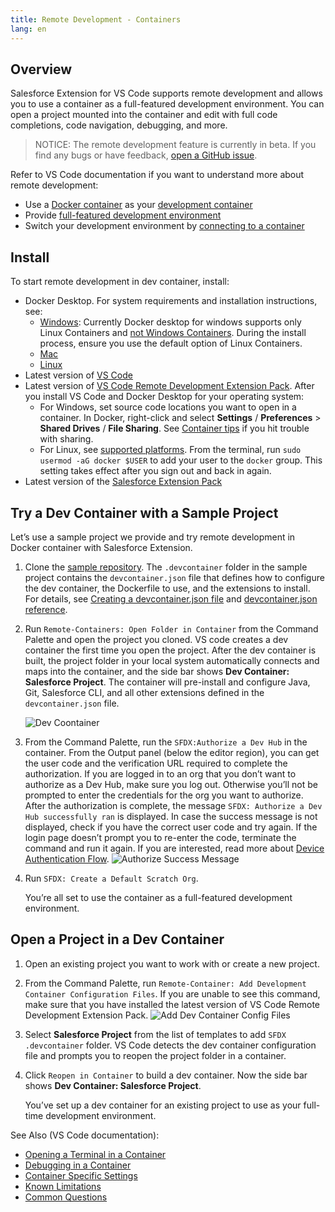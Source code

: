 ```yaml
---
title: Remote Development - Containers
lang: en
---
```


## Overview

Salesforce Extension for VS Code supports remote development and allows you to use a container as a full-featured development environment. You can open a project mounted into the container and edit with full code completions, code navigation, debugging, and more.

> NOTICE: The remote development feature is currently in beta. If you find any bugs or have feedback, [open a GitHub issue](./bugs-and-feedback).

Refer to VS Code documentation if you want to understand more about remote development:

- Use a [Docker container](https://www.docker.com/) as your [development container](https://code.visualstudio.com/docs/remote/containers#_indepth-setting-up-a-folder-to-run-in-a-container)
- Provide [full-featured development environment](https://code.visualstudio.com/docs/remote/remote-overview)
- Switch your development environment by [connecting to a container](https://code.visualstudio.com/docs/remote/containers)

## Install

To start remote development in dev container, install:

- Docker Desktop. For system requirements and installation instructions, see:
  - [Windows](https://docs.docker.com/docker-for-windows/install/): Currently Docker desktop for windows supports only Linux Containers and [not Windows Containers](https://code.visualstudio.com/docs/remote/containers#_known-limitations). During the install process, ensure you use the default option of Linux Containers.
  - [Mac](https://docs.docker.com/docker-for-mac/install/)
  - [Linux](https://docs.docker.com/install/linux/docker-ce/centos/)
- Latest version of [VS Code](https://code.visualstudio.com/download)
- Latest version of [VS Code Remote Development Extension Pack](https://marketplace.visualstudio.com/items?itemName=ms-vscode-remote.vscode-remote-extensionpack).
  After you install VS Code and Docker Desktop for your operating system:
  - For Windows, set source code locations you want to open in a container. In Docker, right-click and select **Settings** / **Preferences** > **Shared Drives** / **File Sharing**. See [Container tips](https://code.visualstudio.com/docs/remote/troubleshooting#_container-tips) if you hit trouble with sharing.
  - For Linux, see [supported platforms](https://docs.docker.com/install/#supported-platforms). From the terminal, run `sudo usermod -aG docker $USER` to add your user to the `docker` group. This setting takes effect after you sign out and back in again.
- Latest version of the [Salesforce Extension Pack](https://marketplace.visualstudio.com/items?itemName=salesforce.salesforcedx-vscode)

## Try a Dev Container with a Sample Project

Let’s use a sample project we provide and try remote development in Docker container with Salesforce Extension.

1. Clone the [sample repository](https://github.com/forcedotcom/vscode-remote-try-sfdx). The `.devcontainer` folder in the sample project contains the `devcontainer.json` file that defines how to configure the dev container, the Dockerfile to use, and the extensions to install. For details, see [Creating a devcontainer.json file](https://code.visualstudio.com/docs/remote/containers#_creating-a-devcontainerjson-file) and [devcontainer.json reference](https://code.visualstudio.com/docs/remote/containers#_devcontainerjson-reference).
1. Run `Remote-Containers: Open Folder in Container` from the Command Palette and open the project you cloned. VS code creates a dev container the first time you open the project. After the dev container is built, the project folder in your local system automatically connects and maps into the container, and the side bar shows **Dev Container: Salesforce Project**. The container will pre-install and configure Java, Git, Salesforce CLI, and all other extensions defined in the `devcontainer.json` file.

   ![Dev Coontainer](./images/devcontainer.png)

1. From the Command Palette, run the `SFDX:Authorize a Dev Hub` in the container. From the Output panel (below the editor region), you can get the user code and the verification URL required to complete the authorization.
   If you are logged in to an org that you don’t want to authorize as a Dev Hub, make sure you log out. Otherwise you’ll not be prompted to enter the credentials for the org you want to authorize.
   After the authorization is complete, the message `SFDX: Authorize a Dev Hub successfully ran` is displayed. In case the success message is not displayed, check if you have the correct user code and try again. If the login page doesn’t prompt you to re-enter the code, terminate the command and run it again.
   If you are interested, read more about [Device Authentication Flow](https://help.salesforce.com/articleView?id=remoteaccess_oauth_device_flow.htm&type=5).
   ![Authorize Success Message](./images/authorize_message.png)
1. Run `SFDX: Create a Default Scratch Org`.

   You’re all set to use the container as a full-featured development environment.

## Open a Project in a Dev Container

1. Open an existing project you want to work with or create a new project.
1. From the Command Palette, run `Remote-Container: Add Development Container Configuration Files`.
   If you are unable to see this command, make sure that you have installed the latest version of VS Code Remote Development Extension Pack.
   ![Add Dev Container Config Files](./images/add_dev_container.png)
1. Select **Salesforce Project** from the list of templates to add `SFDX .devcontainer` folder. VS Code detects the dev container configuration file and prompts you to reopen the project folder in a container.
1. Click `Reopen in Container` to build a dev container. Now the side bar shows **Dev Container: Salesforce Project**.

   You’ve set up a dev container for an existing project to use as your full-time development environment.

See Also (VS Code documentation):

- [Opening a Terminal in a Container](https://code.visualstudio.com/docs/remote/containers#_opening-a-terminal)
- [Debugging in a Container](https://code.visualstudio.com/docs/remote/containers#_debugging-in-a-container)
- [Container Specific Settings](https://code.visualstudio.com/docs/remote/containers#_container-specific-settings)
- [Known Limitations](https://code.visualstudio.com/docs/remote/containers#_known-limitations)
- [Common Questions](https://code.visualstudio.com/docs/remote/containers#_common-questions)
